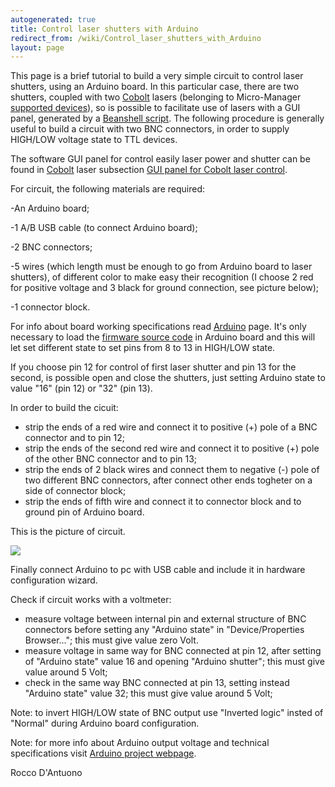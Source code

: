 ```yaml
---
autogenerated: true
title: Control laser shutters with Arduino
redirect_from: /wiki/Control_laser_shutters_with_Arduino
layout: page
---
```


This page is a brief tutorial to build a very simple circuit to control
laser shutters, using an Arduino board. In this particular case, there
are two shutters, coupled with two [Cobolt](Cobolt) lasers
(belonging to Micro-Manager [supported
devices](Device_Support)), so is possible to facilitate use
of lasers with a GUI panel, generated by a [Beanshell
script](Script_Panel_GUI). The following procedure is
generally useful to build a circuit with two BNC connectors, in order to
supply HIGH/LOW voltage state to TTL devices.

The software GUI panel for control easily laser power and shutter can be
found in [Cobolt](Cobolt) laser subsection [GUI panel for Cobolt laser
control](/media/files/GUI_panel_for_Cobolt_laser_control.bsh).

For circuit, the following materials are required:

-An Arduino board;

-1 A/B USB cable (to connect Arduino board);

-2 BNC connectors;

-5 wires (which length must be enough to go from Arduino board to laser
shutters), of different color to make easy their recognition (I choose 2
red for positive voltage and 3 black for ground connection, see picture
below);

-1 connector block.

For info about board working specifications read
[Arduino](Arduino) page. It's only necessary to load the
[firmware source
code](https://valelab4.ucsf.edu/svn/micromanager2/trunk/DeviceAdapters/Arduino/AOTFcontroller/AOTFcontroller.pde)
in Arduino board and this will let set different state to set pins from
8 to 13 in HIGH/LOW state.

If you choose pin 12 for control of first laser shutter and pin 13 for
the second, is possible open and close the shutters, just setting
Arduino state to value "16" (pin 12) or "32" (pin 13).

In order to build the cicuit:

-   strip the ends of a red wire and connect it to positive (+) pole of
    a BNC connector and to pin 12;
-   strip the ends of the second red wire and connect it to positive (+)
    pole of the other BNC connector and to pin 13;
-   strip the ends of 2 black wires and connect them to negative (-)
    pole of two different BNC connectors, after connect other ends
    togheter on a side of connector block;
-   strip the ends of fifth wire and connect it to connector block and
    to ground pin of Arduino board.

This is the picture of circuit.

![](/media/Control_laser_shutters_with_Arduino-Scheme.jpg)

Finally connect Arduino to pc with USB cable and include it in hardware
configuration wizard.

Check if circuit works with a voltmeter:

-   measure voltage between internal pin and external structure of BNC
    connectors before setting any "Arduino state" in "Device/Properties
    Browser..."; this must give value zero Volt.
-   measure voltage in same way for BNC connected at pin 12, after
    setting of "Arduino state" value 16 and opening "Arduino shutter";
    this must give value around 5 Volt;
-   check in the same way BNC connected at pin 13, setting instead
    "Arduino state" value 32; this must give value around 5 Volt;

Note: to invert HIGH/LOW state of BNC output use "Inverted logic" insted
of "Normal" during Arduino board configuration.

Note: for more info about Arduino output voltage and technical
specifications visit [Arduino project webpage](http://www.arduino.cc).

Rocco D'Antuono
